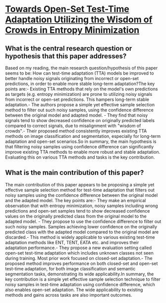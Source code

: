 # [Towards Open-Set Test-Time Adaptation Utilizing the Wisdom of Crowds in   Entropy Minimization](https://arxiv.org/abs/2308.06879)

## What is the central research question or hypothesis that this paper addresses?

Based on my reading, the main research question/hypothesis of this paper seems to be: How can test-time adaptation (TTA) models be improved to better handle noisy signals originating from incorrect or open-set predictions, in order to enable more stable long-term adaptation?The key points are:- Existing TTA methods that rely on the model's own predictions as targets (e.g. entropy minimization) are prone to utilizing noisy signals from incorrect or open-set predictions. This hampers long-term stable adaptation.- The authors propose a simple yet effective sample selection method to filter out such noisy samples, using the confidence difference between the original model and adapted model. - They find that noisy signals tend to show decreased confidence on originally predicted labels compared to correct signals, due to misalignment with "wisdom of crowds".- Their proposed method consistently improves existing TTA methods on image classification and segmentation, especially for long-term adaptation and open-set scenarios.So in summary, the main hypothesis is that filtering noisy samples using confidence difference can significantly improve existing TTA methods to enable more robust and stable adaptation. Evaluating this on various TTA methods and tasks is the key contribution.


## What is the main contribution of this paper?

The main contribution of this paper appears to be proposing a simple yet effective sample selection method for test-time adaptation that filters out noisy samples using the confidence difference between the original model and the adapted model. The key points are:- They make an empirical observation that with entropy minimization, noisy samples including wrong predictions and open-set samples tend to show decreased confidence values on the originally predicted class from the original model to the adapted model. - They propose to use the confidence difference to filter out such noisy samples. Samples achieving lower confidence on the originally predicted class with the adapted model compared to the original model are discarded.- This method is widely applicable to various existing test-time adaptation methods like ENT, TENT, EATA etc. and improves their adaptation performance.- They propose a new evaluation setting called open-set test-time adaptation which includes unknown classes not seen during training. Most prior work focused on closed-set adaptation.- The proposed method improves performance on both closed-set and open-set test-time adaptation, for both image classification and semantic segmentation tasks, demonstrating its wide applicability.In summary, the key contribution is a simple yet effective sample selection technique to filter noisy samples in test-time adaptation using confidence difference, which also enables open-set adaptation. The wide applicability to existing methods and gains across tasks are also important outcomes.
